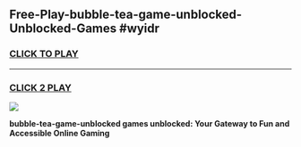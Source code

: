 
## Free-Play-bubble-tea-game-unblocked-Unblocked-Games #wyidr
<h3>
<a href="https://news.freeplayer.one?title=bubble-tea-game-unblocked&ref=8M">CLICK TO PLAY</a></h3>
<hr>

<h3>
<a href="https://news.freeplayer.one?title=bubble-tea-game-unblocked&ref=8M">CLICK 2 PLAY</a>
  
</h3>

<a href="https://news.freeplayer.one?title=bubble-tea-game-unblocked&ref=8M"><img src="https://clearcache.store/games.png"></a>


**bubble-tea-game-unblocked games unblocked: Your Gateway to Fun and Accessible Online Gaming**
